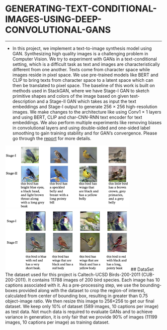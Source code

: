 # GENERATING-TEXT-CONDITIONAL-IMAGES-USING-DEEP-CONVOLUTIONAL-GANS
---
- In this project, we implement a text-to-image synthesis model using GAN. Synthesizing high quality images is a challenging problem in Computer Vision. We try to experiment with GANs in a text-conditional setting, which is a difficult task as text and images are characteristically different from one another. Texts come from character space while images reside in pixel space. We use pre-trained models like BERT and CLIP to bring texts from character space to a latent space which can then be translated to pixel space. The baseline of this work is built on methods used in StackGAN, where we have Stage-I GAN to sketch primitive shapes and colors of the image based on given text-description and a Stage-II GAN which takes as input the text embeddings and Stage-I output to generate 256 × 256 high-resolution images. We make changes to the architecture like using Conv1 × 1 layers and using BERT, CLIP and char-CNN-RNN text encoder for text embeddings. We also perform multiple experiments like removing biases in convolutional layers and using double-sided and one-sided label smoothing to gain training stability and for GAN’s convergence. Please go through the [report](/Report/) for more details.
<img src="/Results/sg_res1.png" width="400" height="200">
<img src="/Results/sg_res2.png" width="400" height="200">
## DataSet
The dataset used for this project is Caltech-UCSD Birds-200-2011 (CUB-200-2011). It contains 11788 images of 200 bird species. Each image has 10 captions associated with it. As a pre-processing step, we use the bounding-boxes provided along with the dataset to crop the region-of interest, calculated from center of bounding box, resulting in greater than 0.75 object-image ratio. We then resize this image to 256×256 to get our final dataset. We keep only 10% of dataset (589 images, 10 captions per image) as test data. Not much data is required to evaluate GANs and to achieve variance in generation, it is only fair that we provide 90% of images (11199 images, 10 captions per image) as training dataset.
